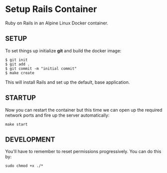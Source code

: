 # Setup Rails Container

Ruby on Rails in an Alpine Linux Docker container.

## SETUP

To set things up initialize **git** and build the docker image:

```
$ git init
$ git add .
$ git commit -m "initial commit"
$ make create
```

This will install Rails and set up the default, base application.

## STARTUP

Now you can restart the container but this time we can open up the required network ports and fire up the server automatically:

```
make start
```

## DEVELOPMENT

You'll have to remember to reset permissions progressively. You can do this by:

```
sudo chmod +x ./*
```

